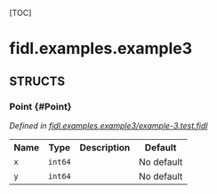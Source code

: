 [TOC]

# fidl.examples.example3




## **STRUCTS**

### Point {#Point}
*Defined in [fidl.examples.example3/example-3.test.fidl](https://fuchsia.googlesource.com/fuchsia/+/master/zircon/tools/fidl/examples/example-3.test.fidl#7)*





<table>
    <tr><th>Name</th><th>Type</th><th>Description</th><th>Default</th></tr><tr>
            <td><code>x</code></td>
            <td>
                <code>int64</code>
            </td>
            <td></td>
            <td>No default</td>
        </tr><tr>
            <td><code>y</code></td>
            <td>
                <code>int64</code>
            </td>
            <td></td>
            <td>No default</td>
        </tr>
</table>
















